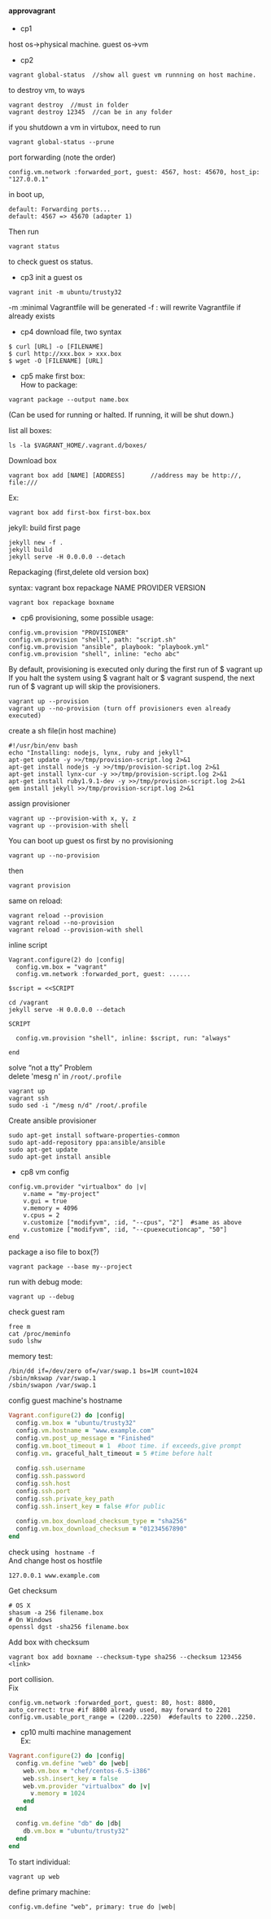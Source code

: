 #### approvagrant

- cp1

host os->physical machine.
guest os->vm

- cp2
```
vagrant global-status  //show all guest vm runnning on host machine.
```
to destroy vm, to ways
```
vagrant destroy  //must in folder
vagrant destroy 12345  //can be in any folder
```

if you shutdown a vm in virtubox, need to run
```
vagrant global-status --prune
```

port forwarding (note the order)
```
config.vm.network :forwarded_port, guest: 4567, host: 45670, host_ip: "127.0.0.1"
```
in boot up,
```
default: Forwarding ports...
default: 4567 => 45670 (adapter 1)
```
Then run 
```
vagrant status
```
to check guest os status.

- cp3
init a guest os
```
vagrant init -m ubuntu/trusty32
```
-m :minimal Vagrantfile will be generated
-f : will rewrite Vagrantfile if already exists


- cp4
download file, two syntax
```
$ curl [URL] -o [FILENAME]
$ curl http://xxx.box > xxx.box
$ wget -O [FILENAME] [URL]
```

- cp5
make first box:  
How to package:  
```
vagrant package --output name.box
```
(Can be used for running or halted. If running, it will be shut down.)  


list all boxes:  
```
ls -la $VAGRANT_HOME/.vagrant.d/boxes/
```
Download box
```
vagrant box add [NAME] [ADDRESS]       //address may be http://, file:///
```
Ex:
```
vagrant box add first-box first-box.box
```

jekyll: build first page
```
jekyll new -f .
jekyll build
jekyll serve -H 0.0.0.0 --detach
```
Repackaging (first,delete old version box)

syntax: vagrant box repackage NAME PROVIDER VERSION  
```
vagrant box repackage boxname
```

- cp6
provisioning, some possible usage:
```
config.vm.provision "PROVISIONER"
config.vm.provision "shell", path: "script.sh"
config.vm.provision "ansible", playbook: "playbook.yml"
config.vm.provision "shell", inline: "echo abc"
```
By default, provisioning is executed only during the first run of $ vagrant up  
If you halt the system using $ vagrant halt or $ vagrant suspend, the next run of $ vagrant up will skip the provisioners.  
```
vagrant up --provision
vagrant up --no-provision (turn off provisioners even already executed)
```

create a sh file(in host machine)  
```
#!/usr/bin/env bash
echo "Installing: nodejs, lynx, ruby and jekyll"
apt-get update -y >>/tmp/provision-script.log 2>&1
apt-get install nodejs -y >>/tmp/provision-script.log 2>&1
apt-get install lynx-cur -y >>/tmp/provision-script.log 2>&1
apt-get install ruby1.9.1-dev -y >>/tmp/provision-script.log 2>&1
gem install jekyll >>/tmp/provision-script.log 2>&1
```
assign provisioner  
```
vagrant up --provision-with x, y, z
vagrant up --provision-with shell
```

You can boot up guest os first by no provisioning  
```
vagrant up --no-provision
```
then
```
vagrant provision
```
same on reload:
```
vagrant reload --provision
vagrant reload --no-provision
vagrant reload --provision-with shell
```

inline script
```
Vagrant.configure(2) do |config|
  config.vm.box = "vagrant"
  config.vm.network :forwarded_port, guest: ......

$script = <<SCRIPT

cd /vagrant
jekyll serve -H 0.0.0.0 --detach

SCRIPT

  config.vm.provision "shell", inline: $script, run: "always"

end
```

solve “not a tty” Problem  
delete 'mesg n' in `/root/.profile`  
```
vagrant up
vagrant ssh
sudo sed -i "/mesg n/d" /root/.profile
```


Create ansible provisioner
```
sudo apt-get install software-properties-common
sudo apt-add-repository ppa:ansible/ansible
sudo apt-get update
sudo apt-get install ansible
```
- cp8
vm config
```
config.vm.provider "virtualbox" do |v|
    v.name = "my-project"
    v.gui = true
    v.memory = 4096
    v.cpus = 2
    v.customize ["modifyvm", :id, "--cpus", "2"]  #same as above
    v.customize ["modifyvm", :id, "--cpuexecutioncap", "50"]
end
```
package a iso file to box(?)
```
vagrant package --base my--project
```
run with debug mode:
```
vagrant up --debug
```
check guest ram
```
free m
cat /proc/meminfo
sudo lshw
```
memory test:
```
/bin/dd if=/dev/zero of=/var/swap.1 bs=1M count=1024
/sbin/mkswap /var/swap.1
/sbin/swapon /var/swap.1
```

config guest machine's hostname
```ruby
Vagrant.configure(2) do |config|
  config.vm.box = "ubuntu/trusty32"
  config.vm.hostname = "www.example.com"
  config.vm.post_up_message = "Finished"
  config.vm.boot_timeout = 1  #boot time. if exceeds,give prompt
  config.vm. graceful_halt_timeout = 5 #time before halt
  
  config.ssh.username
  config.ssh.password
  config.ssh.host
  config.ssh.port
  config.ssh.private_key_path
  config.ssh.insert_key = false #for public
  
  config.vm.box_download_checksum_type = "sha256"
  config.vm.box_download_checksum = "01234567890"
end
```
check using ``` hostname -f```  
And change host os hostfile
```
127.0.0.1 www.example.com
```
Get checksum  
```
# OS X
shasum -a 256 filename.box
# On Windows
openssl dgst -sha256 filename.box
```
Add box with checksum
```
vagrant box add boxname --checksum-type sha256 --checksum 123456 <link>
```

port collision.  
Fix 
```
config.vm.network :forwarded_port, guest: 80, host: 8800, auto_correct: true #if 8800 already used, may forward to 2201
config.vm.usable_port_range = (2200..2250)  #defaults to 2200..2250.
```

- cp10
multi machine management  
Ex:  
```ruby
Vagrant.configure(2) do |config|
  config.vm.define "web" do |web|
    web.vm.box = "chef/centos-6.5-i386"
    web.ssh.insert_key = false
    web.vm.provider "virtualbox" do |v|
      v.memory = 1024
    end
  end

  config.vm.define "db" do |db|
    db.vm.box = "ubuntu/trusty32"
  end
end
```

To start individual:
```
vagrant up web
```
define primary machine:
```
config.vm.define "web", primary: true do |web|
```
